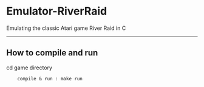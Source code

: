 # Emulator-RiverRaid
Emulating the classic Atari game River Raid in C

---------------------------------
How to compile and run
---------------------------------

cd game directory

        compile & run : make run
